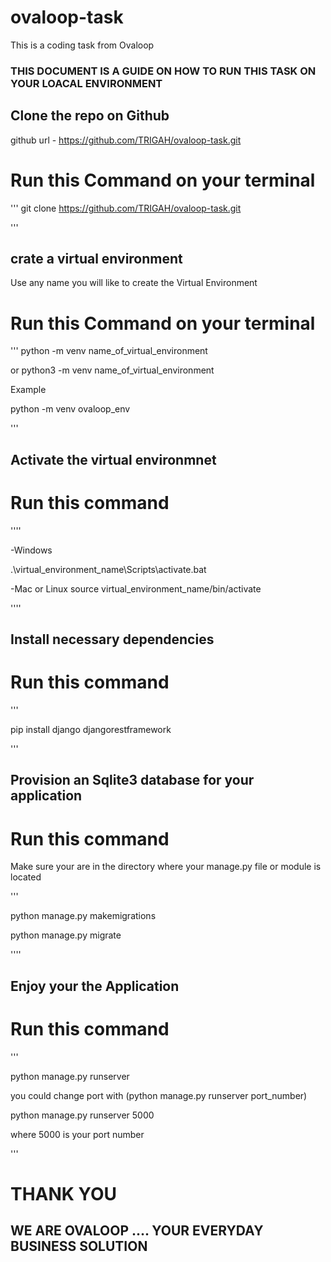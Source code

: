 # ovaloop-task
This  is a coding task from Ovaloop

### THIS DOCUMENT IS A GUIDE ON HOW TO RUN THIS TASK ON YOUR LOACAL  ENVIRONMENT

## Clone the repo on Github

github url - https://github.com/TRIGAH/ovaloop-task.git

# Run this Command on your terminal

'''
git clone https://github.com/TRIGAH/ovaloop-task.git

'''

## crate a virtual environment 

Use any name you will like to create the Virtual Environment

# Run this Command on your terminal

'''
python -m venv name_of_virtual_environment

or
python3 -m venv name_of_virtual_environment

Example

python -m venv ovaloop_env

'''
## Activate the virtual environmnet

# Run this command

''''

-Windows

.\virtual_environment_name\Scripts\activate.bat

-Mac or Linux
source virtual_environment_name/bin/activate

''''

## Install necessary dependencies

# Run this command

'''

pip install django djangorestframework

'''

## Provision an Sqlite3 database for your application

# Run this command

Make sure your are in the directory where your manage.py file or module is located

'''

python manage.py makemigrations

python manage.py migrate

''''

## Enjoy your the Application

# Run this command

'''

python manage.py runserver

you could change port with (python manage.py runserver port_number)

python manage.py runserver 5000

where 5000 is your port number

'''


# THANK YOU

## WE ARE OVALOOP .... YOUR EVERYDAY BUSINESS SOLUTION
